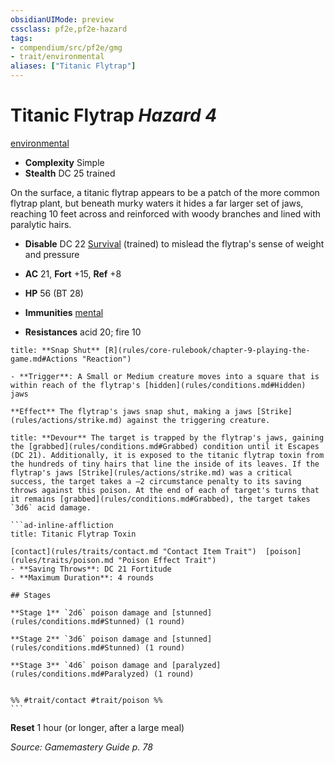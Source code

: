 ```yaml
---
obsidianUIMode: preview
cssclass: pf2e,pf2e-hazard
tags:
- compendium/src/pf2e/gmg
- trait/environmental
aliases: ["Titanic Flytrap"]
---
```

# Titanic Flytrap *Hazard 4*  
[environmental](rules/traits/environmental.md "Environmental Hazard Trait")  

- **Complexity** Simple
- **Stealth** DC 25 trained  

On the surface, a titanic flytrap appears to be a patch of the more common flytrap plant, but beneath murky waters it hides a far larger set of jaws, reaching 10 feet across and reinforced with woody branches and lined with paralytic hairs.

- **Disable** DC 22 [Survival](compendium/skills.md#Survival) (trained) to mislead the flytrap's sense of weight and pressure  

- **AC** 21, **Fort** +15, **Ref** +8
- **HP** 56 (BT 28)
- **Immunities** [mental](rules/traits/mental.md "Mental Effect Trait")
- **Resistances** acid 20; fire 10

```ad-embed-ability
title: **Snap Shut** [R](rules/core-rulebook/chapter-9-playing-the-game.md#Actions "Reaction")

- **Trigger**: A Small or Medium creature moves into a square that is within reach of the flytrap's [hidden](rules/conditions.md#Hidden) jaws

**Effect** The flytrap's jaws snap shut, making a jaws [Strike](rules/actions/strike.md) against the triggering creature.
```
````ad-embed-ability
title: **Devour** The target is trapped by the flytrap's jaws, gaining the [grabbed](rules/conditions.md#Grabbed) condition until it Escapes (DC 21). Additionally, it is exposed to the titanic flytrap toxin from the hundreds of tiny hairs that line the inside of its leaves. If the flytrap's jaws [Strike](rules/actions/strike.md) was a critical success, the target takes a –2 circumstance penalty to its saving throws against this poison. At the end of each of target's turns that it remains [grabbed](rules/conditions.md#Grabbed), the target takes `3d6` acid damage.

```ad-inline-affliction
title: Titanic Flytrap Toxin

[contact](rules/traits/contact.md "Contact Item Trait")  [poison](rules/traits/poison.md "Poison Effect Trait")  
- **Saving Throws**: DC 21 Fortitude
- **Maximum Duration**: 4 rounds

## Stages

**Stage 1** `2d6` poison damage and [stunned](rules/conditions.md#Stunned) (1 round)

**Stage 2** `3d6` poison damage and [stunned](rules/conditions.md#Stunned) (1 round)

**Stage 3** `4d6` poison damage and [paralyzed](rules/conditions.md#Paralyzed) (1 round)


%% #trait/contact #trait/poison %%
```
````

**Reset** 1 hour (or longer, after a large meal)  

*Source: Gamemastery Guide p. 78*